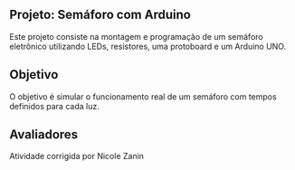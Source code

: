 ## Projeto: Semáforo com Arduino

Este projeto consiste na montagem e programação de um semáforo eletrônico utilizando LEDs, resistores, uma protoboard e um Arduino UNO.  

## Objetivo

O objetivo é simular o funcionamento real de um semáforo com tempos definidos para cada luz.

## Avaliadores

Atividade corrigida por Nicole Zanin